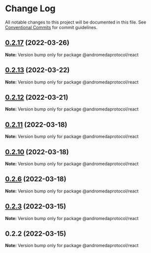 # Change Log

All notable changes to this project will be documented in this file.
See [Conventional Commits](https://conventionalcommits.org) for commit guidelines.

## [0.2.17](https://github.com/andromedaprotocol/design-system/compare/@andromedaprotocol/react@0.2.13...@andromedaprotocol/react@0.2.17) (2022-03-26)

**Note:** Version bump only for package @andromedaprotocol/react





## [0.2.13](https://github.com/andromedaprotocol/design-system/compare/@andromedaprotocol/react@0.2.12...@andromedaprotocol/react@0.2.13) (2022-03-22)

**Note:** Version bump only for package @andromedaprotocol/react





## [0.2.12](https://github.com/andromedaprotocol/design-system/compare/@andromedaprotocol/react@0.2.11...@andromedaprotocol/react@0.2.12) (2022-03-21)

**Note:** Version bump only for package @andromedaprotocol/react





## [0.2.11](https://github.com/andromedaprotocol/design-system/compare/@andromedaprotocol/react@0.2.10...@andromedaprotocol/react@0.2.11) (2022-03-18)

**Note:** Version bump only for package @andromedaprotocol/react





## [0.2.10](https://github.com/andromedaprotocol/design-system/compare/@andromedaprotocol/react@0.2.6...@andromedaprotocol/react@0.2.10) (2022-03-18)

**Note:** Version bump only for package @andromedaprotocol/react





## [0.2.6](https://github.com/andromedaprotocol/design-system/compare/@andromedaprotocol/react@0.2.3...@andromedaprotocol/react@0.2.6) (2022-03-18)

**Note:** Version bump only for package @andromedaprotocol/react





## [0.2.3](https://github.com/andromedaprotocol/design-system/compare/@andromedaprotocol/react@0.2.2...@andromedaprotocol/react@0.2.3) (2022-03-15)

**Note:** Version bump only for package @andromedaprotocol/react





## 0.2.2 (2022-03-15)

**Note:** Version bump only for package @andromedaprotocol/react
